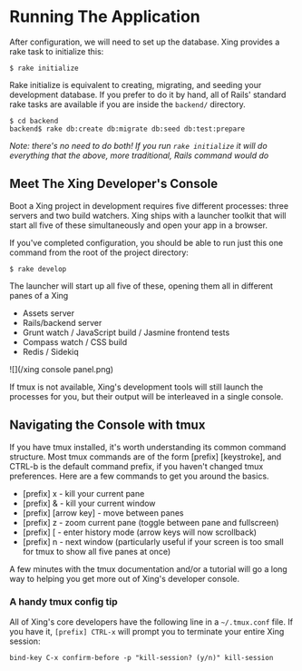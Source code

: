 # Running The Application

After configuration, we will need to set up the database. Xing provides a rake task to initialize this:

    $ rake initialize

Rake initialize is equivalent to creating, migrating, and seeding your development database.  If you prefer to do it by hand, all of Rails' standard rake tasks are available if you are inside the ```backend/``` directory.

    $ cd backend
    backend$ rake db:create db:migrate db:seed db:test:prepare

_Note: there's no need to do both! If you run `rake initialize` it will do everything that the above, more traditional, Rails command would do_

## Meet The Xing Developer's Console

Boot a Xing project in development requires five different processes: three servers and two build watchers. Xing ships with a launcher toolkit that will start all five of these simultaneously and open your app in a browser.

If you've completed configuration, you should be able to run just this one command from the root of the project directory:

    $ rake develop

The launcher will start up all five of these, opening them all in different panes of a Xing

* Assets server
* Rails/backend server
* Grunt watch / JavaScript build / Jasmine frontend tests
* Compass watch / CSS build
* Redis / Sidekiq

![](/xing console panel.png)

If tmux is not available, Xing's development tools will still launch the processes for you, but their output will be interleaved in a single console.

## Navigating the Console with tmux

If you have tmux installed, it's worth understanding its common command structure.  Most tmux commands are of the form [prefix] [keystroke], and CTRL-b is the default command prefix, if you haven't changed tmux preferences.
Here are a few commands to get you around the basics.

* [prefix] x  - kill your current pane
* [prefix] &  - kill your current window
* [prefix] [arrow key] - move between panes
* [prefix] z - zoom current pane (toggle between pane and fullscreen)
* [prefix] [ - enter history mode (arrow keys will now scrollback)
* [prefix] n - next window (particularly useful if your screen is too small for tmux to show all five panes at once)

A few minutes with the tmux documentation and/or a tutorial will go a long way to helping you get more out of Xing's developer console.

### A handy tmux config tip

All of Xing's core developers have the following line in a ```~/.tmux.conf``` file. If you have it, ```[prefix] CTRL-x``` will prompt you to terminate your entire Xing session:

```bind-key C-x confirm-before -p "kill-session? (y/n)" kill-session```
